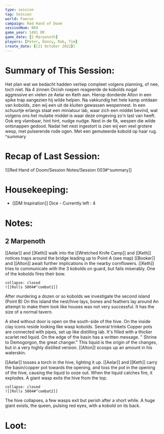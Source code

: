 ```yaml
---
type: session
tag: Session
world: Faerun
campaign: Red Hand of Doom
sessionNum: 004
game_year: 1491 DR
game_date: [2 Marpenoth]
players: [Peter, Danny, Rob, Tim]
create_date: {{21 October 2022}}
---
```


# Summary of This Session:
Het plan wat we bedacht hadden verliep compleet volgens planning, of nee, toch niet. 
Na 4 zinnen Orcish roepen reageerde de kobolds nogal aggressive en vielen ze Aelar en Keth aan.
Hierop donderde Alton in een spike trap aangezien hij wilde helpen.
Na vakkundig het hele kamp ontdaan van kobolds, zien wij een uit de kluiten gewassen wespennest.
In een schuurtje erlangs staat een miniatuur lab, waar zich een middel bevind, wat volgens ons het mutatie middel is waar deze omgeving zo'n last van heeft. 
Ook erg vlambaar, hint hint, nudge nudge. Nest in de fik, wespen die wilde ontsnappen gedood. Nadat het nest ingestort is zien wij een veel grotere wesp, met pulserende rode ogen. Met een gemuteerde kobold op haar rug.
^summary

# Recap of Last Session:
![[Red Hand of Doom/Session Notes/Session 003#^summary]]

# Housekeeping:
- [[DM Inspiration]] Dice - Currently left : 4 
# Notes:
## 2 Marpenoth
[[Aelar]] and [[Keth]] walk into the [[Wretched Knife Camp]] and [[Keth]] notices traps around the bridge leading up to Point A (see map)
[[Booker]] and [[Alton]] await further implications in the nearby cornflowers. 
[[Keth]] tries to communicate with the 3 kobolds on guard, but fails miserably. One of the kobolds fires their bow.

```ad-combat
collapse: closed
![[Rolls S004#^combat1]]
```

After murdering a dozen or so kobolds we investigate the second island (Point B)
On this island the nest/hive lays, bones and feathers lay around
An attempt to make them look like houses was not very successful.
It has the size of a normal tavern.

A shed without door is open on the south-side of the hive. On the inside clay icons reside looking like wasp kobolds.
Several trinkets
Copper pots are connected with pipes, set up like distilling lab. It's filled with a thicker scarlet red liquid. On the edge of the basin has a written message. " Shrine to Demogorgon, the great changer."
This liquid is the origin of the changes, but in a very highly distilled version. [[Alton]] scoops up an amount in his waterskin.

[[Aelar]] tosses a torch in the hive, lighting it up.
[[Aelar]] and [[Keth]] carry the basin/copper pot towards the opening, and toss the pot in the opening of the hive, causing the liquid to ooze out. When the liquid catches fire, it explodes. 
A giant wasp exits the hive from the top.

```ad-combat
collapse: closed
![[Rolls S004#^combat2]]
```

The hive collapses, a few wasps exit but perish after a short while. A huge giant exists, the queen, pulsing red eyes, with a kobold on its back.

# Loot:

